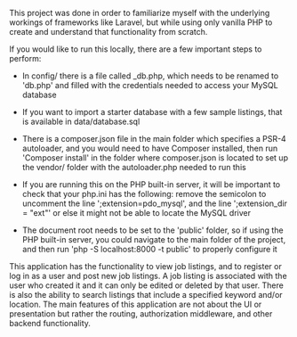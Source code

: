 This project was done in order to familiarize myself with the underlying workings of frameworks like Laravel, but while using only vanilla PHP to create and understand that functionality from scratch.

If you would like to run this locally, there are a few important steps to perform:

- In config/ there is a file called _db.php, which needs to be renamed to 'db.php' and filled with the credentials needed to access your MySQL database

- If you want to import a starter database with a few sample listings, that is available in data/database.sql

- There is a composer.json file in the main folder which specifies a PSR-4 autoloader, and you would need to have Composer installed, then run 'Composer install' in the folder where composer.json is located to set up the vendor/ folder with the autoloader.php needed to run this

- If you are running this on the PHP built-in server, it will be important to check that your php.ini has the following: remove the semicolon to uncomment the line ';extension=pdo_mysql', and the line ';extension_dir = "ext"' or else it might not be able to locate the MySQL driver

- The document root needs to be set to the 'public' folder, so if using the PHP built-in server, you could navigate to the main folder of the project, and then run 'php -S localhost:8000 -t public' to properly configure it

This application has the functionality to view job listings, and to register or log in as a user and post new job listings.  A job listing is associated with the user who created it and it can only be edited or deleted by that user.  There is also the ability to search listings that include a specified keyword and/or location.  The main features of this application are not about the UI or presentation but rather the routing, authorization middleware, and other backend functionality.

